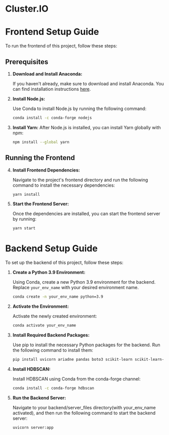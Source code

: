 # Cluster.IO

# Frontend Setup Guide

To run the frontend of this project, follow these steps:

## Prerequisites

1. **Download and Install Anaconda:**

   If you haven't already, make sure to download and install Anaconda. You can find installation instructions [here](https://docs.anaconda.com/free/anaconda/install/).

2. **Install Node.js:**

   Use Conda to install Node.js by running the following command:

   ```bash
   conda install -c conda-forge nodejs

3. **Install Yarn:**
      After Node.js is installed, you can install Yarn globally with npm:
   ```bash
   npm install --global yarn
## Running the Frontend

4. **Install Frontend Dependencies:**

   Navigate to the project's frontend directory and run the following command to install the necessary dependencies:

   ```bash
   yarn install

5. **Start the Frontend Server:**

   Once the dependencies are installed, you can start the frontend server by running:
   
   ```bash
   yarn start

# Backend Setup Guide

To set up the backend of this project, follow these steps:

1. **Create a Python 3.9 Environment:**

   Using Conda, create a new Python 3.9 environment for the backend. Replace `your_env_name` with your desired environment name.

   ```bash
   conda create -n your_env_name python=3.9

2. **Activate the Environment:**

   Activate the newly created environment:

   ```bash
   conda activate your_env_name
   
3. **Install Required Backend Packages:**

   Use pip to install the necessary Python packages for the backend. Run the following command to install them:

   ```bash
   pip install uvicorn ariadne pandas boto3 scikit-learn scikit-learn-extra seaborn fuzzy-c-means openpyxl

4. **Install HDBSCAN:**

   Install HDBSCAN using Conda from the conda-forge channel:

   ```bash
   conda install -c conda-forge hdbscan

5. **Run the Backend Server:**

   Navigate to your backend/server_files directory(with your_env_name activated), and then run the following command to start the backend server:

   ```bash
   uvicorn server:app



